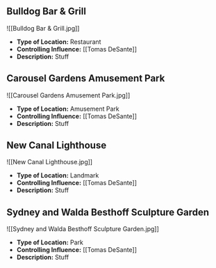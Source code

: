 ## Bulldog Bar & Grill
![[Bulldog Bar & Grill.jpg]]
- **Type of Location:** Restaurant
- **Controlling Influence:** [[Tomas DeSante]]
- **Description:** Stuff

## Carousel Gardens Amusement Park
![[Carousel Gardens Amusement Park.jpg]]
- **Type of Location:** Amusement Park
- **Controlling Influence:** [[Tomas DeSante]]
- **Description:** Stuff

## New Canal Lighthouse
![[New Canal Lighthouse.jpg]]
- **Type of Location:** Landmark
- **Controlling Influence:** [[Tomas DeSante]]
- **Description:** Stuff

## Sydney and Walda Besthoff Sculpture Garden
![[Sydney and Walda Besthoff Sculpture Garden.jpg]]
- **Type of Location:** Park
- **Controlling Influence:** [[Tomas DeSante]]
- **Description:** Stuff